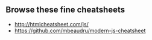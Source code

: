 ## Browse these fine cheatsheets

* http://htmlcheatsheet.com/js/
* https://github.com/mbeaudru/modern-js-cheatsheet
